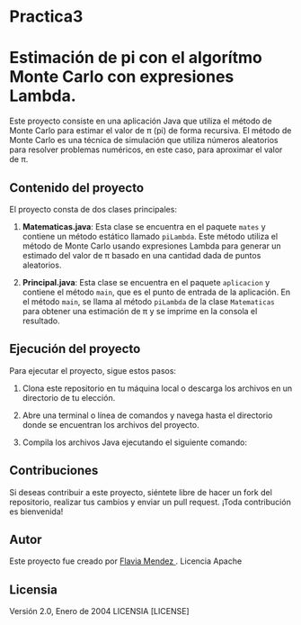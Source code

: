 # Practica3

# Estimación de pi con el algorítmo Monte Carlo con expresiones Lambda.

Este proyecto consiste en una aplicación Java que utiliza el método de Monte Carlo para estimar el valor de π (pi) de forma recursiva. El método de Monte Carlo es una técnica de simulación que utiliza números aleatorios para resolver problemas numéricos, en este caso, para aproximar el valor de π.

## Contenido del proyecto

El proyecto consta de dos clases principales:

1. **Matematicas.java**: Esta clase se encuentra en el paquete `mates` y contiene un método estático llamado `piLambda`. Este método utiliza el método de Monte Carlo usando expresiones Lambda para generar un estimado del valor de π basado en una cantidad dada de puntos aleatorios.

2. **Principal.java**: Esta clase se encuentra en el paquete `aplicacion` y contiene el método `main`, que es el punto de entrada de la aplicación. En el método `main`, se llama al método `piLambda` de la clase `Matematicas` para obtener una estimación de π y se imprime en la consola el resultado.

## Ejecución del proyecto

Para ejecutar el proyecto, sigue estos pasos:

1. Clona este repositorio en tu máquina local o descarga los archivos en un directorio de tu elección.

2. Abre una terminal o línea de comandos y navega hasta el directorio donde se encuentran los archivos del proyecto.

3. Compila los archivos Java ejecutando el siguiente comando:


## Contribuciones

Si deseas contribuir a este proyecto, siéntete libre de hacer un fork del repositorio, realizar tus cambios y enviar un pull request. ¡Toda contribución es bienvenida!

## Autor

Este proyecto fue creado por [Flavia Mendez ](https://github.com/flaviamendez/Practica3.git).
Licencia Apache

## Licensia

Versión 2.0, Enero de 2004 
LICENSIA [LICENSE]


